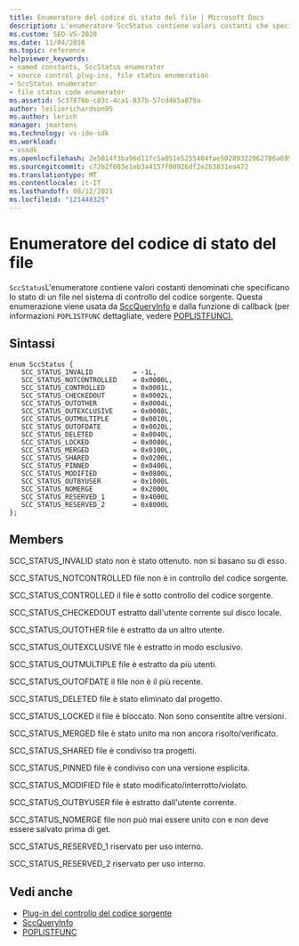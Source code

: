 ```yaml
---
title: Enumeratore del codice di stato del file | Microsoft Docs
description: L'enumeratore SccStatus contiene valori costanti che specificano lo stato di un file nel sistema di controllo del codice sorgente e viene usato da SccQueryInfo e POPLISTFUNC.
ms.custom: SEO-VS-2020
ms.date: 11/04/2016
ms.topic: reference
helpviewer_keywords:
- named constants, SccStatus enumerator
- source control plug-ins, file status enumeration
- SccStatus enumerator
- file status code enumerator
ms.assetid: 5c37876b-c83c-4ca1-837b-57cd465a879a
author: leslierichardson95
ms.author: lerich
manager: jmartens
ms.technology: vs-ide-sdk
ms.workload:
- vssdk
ms.openlocfilehash: 2e5014f3ba96d11fc5a851e5255404fae50289322062786a6952bf4bec192cb9
ms.sourcegitcommit: c72b2f603e1eb3a4157f00926df2e263831ea472
ms.translationtype: MT
ms.contentlocale: it-IT
ms.lasthandoff: 08/12/2021
ms.locfileid: "121448325"
---
```

# <a name="file-status-code-enumerator"></a>Enumeratore del codice di stato del file
`SccStatus`L'enumeratore contiene valori costanti denominati che specificano lo stato di un file nel sistema di controllo del codice sorgente. Questa enumerazione viene usata da [SccQueryInfo](../extensibility/sccqueryinfo-function.md) e dalla funzione di callback (per informazioni `POPLISTFUNC` dettagliate, vedere [POPLISTFUNC).](../extensibility/poplistfunc.md)

## <a name="syntax"></a>Sintassi

```
enum SccStatus {
   SCC_STATUS_INVALID          = -1L,
   SCC_STATUS_NOTCONTROLLED    = 0x0000L,
   SCC_STATUS_CONTROLLED       = 0x0001L,
   SCC_STATUS_CHECKEDOUT       = 0x0002L,
   SCC_STATUS_OUTOTHER         = 0x0004L,
   SCC_STATUS_OUTEXCLUSIVE     = 0x0008L,
   SCC_STATUS_OUTMULTIPLE      = 0x0010L,
   SCC_STATUS_OUTOFDATE        = 0x0020L,
   SCC_STATUS_DELETED          = 0x0040L,
   SCC_STATUS_LOCKED           = 0x0080L,
   SCC_STATUS_MERGED           = 0x0100L,
   SCC_STATUS_SHARED           = 0x0200L,
   SCC_STATUS_PINNED           = 0x0400L,
   SCC_STATUS_MODIFIED         = 0x0800L,
   SCC_STATUS_OUTBYUSER        = 0x1000L
   SCC_STATUS_NOMERGE          = 0x2000L
   SCC_STATUS_RESERVED_1       = 0x4000L
   SCC_STATUS_RESERVED_2       = 0x8000L
};
```

## <a name="members"></a>Members
 SCC_STATUS_INVALID stato non è stato ottenuto. non si basano su di esso.

 SCC_STATUS_NOTCONTROLLED file non è in controllo del codice sorgente.

 SCC_STATUS_CONTROLLED il file è sotto controllo del codice sorgente.

 SCC_STATUS_CHECKEDOUT estratto dall'utente corrente sul disco locale.

 SCC_STATUS_OUTOTHER file è estratto da un altro utente.

 SCC_STATUS_OUTEXCLUSIVE file è estratto in modo esclusivo.

 SCC_STATUS_OUTMULTIPLE file è estratto da più utenti.

 SCC_STATUS_OUTOFDATE il file non è il più recente.

 SCC_STATUS_DELETED file è stato eliminato dal progetto.

 SCC_STATUS_LOCKED il file è bloccato. Non sono consentite altre versioni.

 SCC_STATUS_MERGED file è stato unito ma non ancora risolto/verificato.

 SCC_STATUS_SHARED file è condiviso tra progetti.

 SCC_STATUS_PINNED file è condiviso con una versione esplicita.

 SCC_STATUS_MODIFIED file è stato modificato/interrotto/violato.

 SCC_STATUS_OUTBYUSER file è estratto dall'utente corrente.

 SCC_STATUS_NOMERGE file non può mai essere unito con e non deve essere salvato prima di get.

 SCC_STATUS_RESERVED_1 riservato per uso interno.

 SCC_STATUS_RESERVED_2 riservato per uso interno.

## <a name="see-also"></a>Vedi anche
- [Plug-in del controllo del codice sorgente](../extensibility/source-control-plug-ins.md)
- [SccQueryInfo](../extensibility/sccqueryinfo-function.md)
- [POPLISTFUNC](../extensibility/poplistfunc.md)
